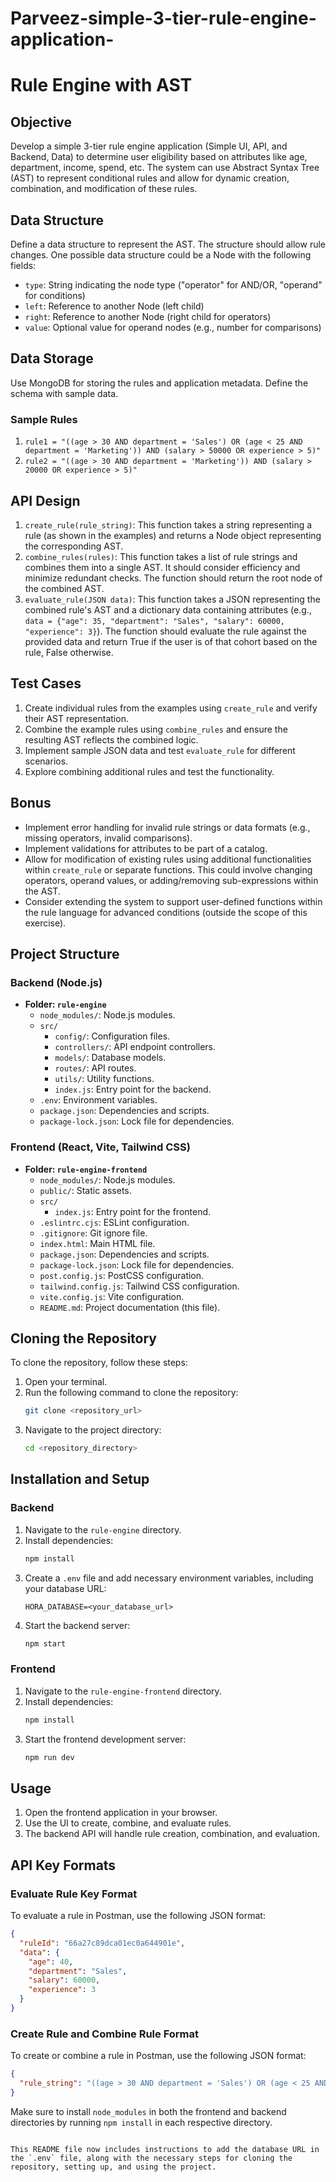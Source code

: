 # Parveez-simple-3-tier-rule-engine-application-

# Rule Engine with AST

## Objective
Develop a simple 3-tier rule engine application (Simple UI, API, and Backend, Data) to determine user eligibility based on attributes like age, department, income, spend, etc. The system can use Abstract Syntax Tree (AST) to represent conditional rules and allow for dynamic creation, combination, and modification of these rules.

## Data Structure
Define a data structure to represent the AST. The structure should allow rule changes. One possible data structure could be a Node with the following fields:
- `type`: String indicating the node type ("operator" for AND/OR, "operand" for conditions)
- `left`: Reference to another Node (left child)
- `right`: Reference to another Node (right child for operators)
- `value`: Optional value for operand nodes (e.g., number for comparisons)

## Data Storage
Use MongoDB for storing the rules and application metadata. Define the schema with sample data.

### Sample Rules
1. `rule1 = "((age > 30 AND department = 'Sales') OR (age < 25 AND department = 'Marketing')) AND (salary > 50000 OR experience > 5)"`
2. `rule2 = "((age > 30 AND department = 'Marketing')) AND (salary > 20000 OR experience > 5)"`

## API Design
1. `create_rule(rule_string)`: This function takes a string representing a rule (as shown in the examples) and returns a Node object representing the corresponding AST.
2. `combine_rules(rules)`: This function takes a list of rule strings and combines them into a single AST. It should consider efficiency and minimize redundant checks. The function should return the root node of the combined AST.
3. `evaluate_rule(JSON data)`: This function takes a JSON representing the combined rule's AST and a dictionary data containing attributes (e.g., `data = {"age": 35, "department": "Sales", "salary": 60000, "experience": 3}`). The function should evaluate the rule against the provided data and return True if the user is of that cohort based on the rule, False otherwise.

## Test Cases
1. Create individual rules from the examples using `create_rule` and verify their AST representation.
2. Combine the example rules using `combine_rules` and ensure the resulting AST reflects the combined logic.
3. Implement sample JSON data and test `evaluate_rule` for different scenarios.
4. Explore combining additional rules and test the functionality.

## Bonus
- Implement error handling for invalid rule strings or data formats (e.g., missing operators, invalid comparisons).
- Implement validations for attributes to be part of a catalog.
- Allow for modification of existing rules using additional functionalities within `create_rule` or separate functions. This could involve changing operators, operand values, or adding/removing sub-expressions within the AST.
- Consider extending the system to support user-defined functions within the rule language for advanced conditions (outside the scope of this exercise).

## Project Structure

### Backend (Node.js)
- **Folder: `rule-engine`**
  - `node_modules/`: Node.js modules.
  - `src/`
    - `config/`: Configuration files.
    - `controllers/`: API endpoint controllers.
    - `models/`: Database models.
    - `routes/`: API routes.
    - `utils/`: Utility functions.
    - `index.js`: Entry point for the backend.
  - `.env`: Environment variables.
  - `package.json`: Dependencies and scripts.
  - `package-lock.json`: Lock file for dependencies.

### Frontend (React, Vite, Tailwind CSS)
- **Folder: `rule-engine-frontend`**
  - `node_modules/`: Node.js modules.
  - `public/`: Static assets.
  - `src/`
    - `index.js`: Entry point for the frontend.
  - `.eslintrc.cjs`: ESLint configuration.
  - `.gitignore`: Git ignore file.
  - `index.html`: Main HTML file.
  - `package.json`: Dependencies and scripts.
  - `package-lock.json`: Lock file for dependencies.
  - `post.config.js`: PostCSS configuration.
  - `tailwind.config.js`: Tailwind CSS configuration.
  - `vite.config.js`: Vite configuration.
  - `README.md`: Project documentation (this file).

## Cloning the Repository

To clone the repository, follow these steps:

1. Open your terminal.
2. Run the following command to clone the repository:
   ```sh
   git clone <repository_url>
   ```
3. Navigate to the project directory:
   ```sh
   cd <repository_directory>
   ```

## Installation and Setup

### Backend
1. Navigate to the `rule-engine` directory.
2. Install dependencies:
   ```sh
   npm install
   ```
3. Create a `.env` file and add necessary environment variables, including your database URL:
   ```plaintext
   HORA_DATABASE=<your_database_url>
   ```
4. Start the backend server:
   ```sh
   npm start
   ```

### Frontend
1. Navigate to the `rule-engine-frontend` directory.
2. Install dependencies:
   ```sh
   npm install
   ```
3. Start the frontend development server:
   ```sh
   npm run dev
   ```

## Usage
1. Open the frontend application in your browser.
2. Use the UI to create, combine, and evaluate rules.
3. The backend API will handle rule creation, combination, and evaluation.

## API Key Formats

### Evaluate Rule Key Format
To evaluate a rule in Postman, use the following JSON format:
```json
{
  "ruleId": "66a27c89dca01ec0a644901e",
  "data": {
    "age": 40,
    "department": "Sales",
    "salary": 60000,
    "experience": 3
  }
}
```

### Create Rule and Combine Rule Format
To create or combine a rule in Postman, use the following JSON format:
```json
{
  "rule_string": "((age > 30 AND department = 'Sales') OR (age < 25 AND department = 'Marketing')) AND (salary > 50000 OR experience > 5)"
}
```

Make sure to install `node_modules` in both the frontend and backend directories by running `npm install` in each respective directory.
```

This README file now includes instructions to add the database URL in the `.env` file, along with the necessary steps for cloning the repository, setting up, and using the project.
